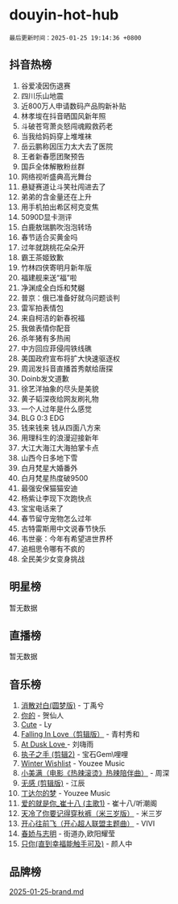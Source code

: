 # douyin-hot-hub

`最后更新时间：2025-01-25 19:14:36 +0800`

## 抖音热榜

1. 谷爱凌因伤退赛
1. 四川乐山地震
1. 近800万人申请数码产品购新补贴
1. 林孝埈在抖音晒国风新年照
1. 斗破苍穹萧炎怒闯魂殿救药老
1. 当我给妈妈穿上堆堆袜
1. 岳云鹏称因压力太大去了医院
1. 王者新春愿团聚预告
1. 国乒全体解散粉丝群
1. 网络视听盛典高光舞台
1. 悬疑赛道让斗笑社闯进去了
1. 弟弟的含金量还在上升
1. 用手机拍出希区柯克变焦
1. 5090D显卡测评
1. 白鹿敖瑞鹏吹泡泡转场
1. 春节适合买黄金吗
1. 过年就跳桃花朵朵开
1. 霸王茶姬致歉
1. 竹林四侠寄明月新年版
1. 福建舰来送“福”啦
1. 净渊成全白烁和梵樾
1. 普京：俄已准备好就乌问题谈判
1. 雷军拍表情包
1. 来自柯洁的新春祝福
1. 我做表情你配音
1. 杀年猪有多热闹
1. 中方回应菲侵闯铁线礁
1. 美国政府宣布将扩大快速驱逐权
1. 周润发抖音直播首秀献给唐探
1. Doinb发文道歉
1. 徐艺洋抽象的尽头是美貌
1. 黄子韬深夜给网友刷礼物
1. 一个人过年是什么感觉
1. BLG 0:3 EDG
1. 钱来钱来 钱从四面八方来
1. 用理科生的浪漫迎接新年
1. 大江大海江大海拍掌卡点
1. 山西今日多地下雪
1. 白月梵星大婚番外
1. 白月梵星热度破9500
1. 最强安保猫猫安迪
1. 杨紫让李现下次跑快点
1. 宝宝电话来了
1. 春节留守宠物怎么过年
1. 古特雷斯用中文说春节快乐
1. 韦世豪：今年有希望进世界杯
1. 追相思令哪有不疯的
1. 全民美少女变身挑战

## 明星榜

暂无数据

## 直播榜

暂无数据

## 音乐榜

1. [消散对白(圆梦版)](https://sf5-hl-cdn-tos.douyinstatic.com/obj/tos-cn-ve-2774/og4jB5I5IizzoZVAAAzWgBMAsMDWoArfwBOiFs) - 丁禹兮
1. [你的](https://sf6-cdn-tos.douyinstatic.com/obj/tos-cn-ve-2774/oYuIeKf42jB7sEV6B2upMdpYAgfrQWj0FeRegh) - 贺仙人
1. [Cute](https://sf5-hl-cdn-tos.douyinstatic.com/obj/tos-cn-ve-2774/o4IbIzHWKAAB4wsS5qMBRiiAlEBGTpQRNfFvuo) - Ly
1. [Falling In Love（剪辑版）](https://sf5-hl-cdn-tos.douyinstatic.com/obj/tos-cn-ve-2774/o8ajpA8zzgBPahbBIO8AcKGBLJezFCRd1wfP9f) - 青村秀和
1. [ At Dusk  Love ](https://sf5-hl-cdn-tos.douyinstatic.com/obj/tos-cn-ve-2774/o8CrpCf5CaYgI4ZrtQgMQAFEfuGqNnRSDQAPBc) - 刘嗨雨
1. [执子之手 (剪辑2)](https://sf5-hl-cdn-tos.douyinstatic.com/obj/tos-cn-ve-2774/oUoZLQjCc31XzqsBnBQUNgeKtYPBcgbFDwtfcu) - 宝石Gem\哩哩
1. [Winter Wishlist](https://sf5-hl-cdn-tos.douyinstatic.com/obj/tos-cn-ve-2774/oIIgUOeamCFCVAzxN6MFRLIBlLGpUqQxeeHrLE) - Youzee Music
1. [小美满（电影《热辣滚烫》热辣陪伴曲）](https://sf5-hl-cdn-tos.douyinstatic.com/obj/tos-cn-ve-2774/o0GAn2lSgfZIDUgtevCGDQYnFg4CwnrBaxbTZL) - 周深
1. [无感 (剪辑版)](https://sf5-hl-cdn-tos.douyinstatic.com/obj/tos-cn-ve-2774/o0eIsUzJBDlQaQFC5OFlgbMEZC1TFYBftOBn6p) - 江辰
1. [丁达尔的梦](https://sf5-hl-cdn-tos.douyinstatic.com/obj/tos-cn-ve-2774/oMU3WirUZBVQkAC9ccG5P2IQirziZM2RTInUY) - Youzee Music
1. [爱的就是你_崔十八 (主歌1)](https://sf5-hl-cdn-tos.douyinstatic.com/obj/tos-cn-ve-2774/oI5BO5DhFZ6UTcNCnZaOCBLtZ7WIMQGfgnXf5E) - 崔十八/听潮阁
1. [天冷了你要记得穿秋裤（米三岁版）](https://sf5-hl-cdn-tos.douyinstatic.com/obj/tos-cn-ve-2774/oQlIwVIDWiZ6BQilAorS7MA0AgCkQDvcZAdm1) - 米三岁
1. [开心往前飞（开心超人联盟主题曲）](https://sf5-hl-cdn-tos.douyinstatic.com/obj/tos-cn-ve-2774/9d8fb7c82cf1421fb93a9fe925275e0a) - VIVI
1. [春娇与志明](https://sf3-cdn-tos.douyinstatic.com/obj/tos-cn-ve-2774/e530d8fceb7044b39707d7f9ff54add1) - 街道办,欧阳耀莹
1. [只你(直到幸福能触手可及)](https://sf5-hl-cdn-tos.douyinstatic.com/obj/tos-cn-ve-2774/o0lBkRDzFTeaVSUz3ZZSCBVtZ5DIMQGfgmEAuE) - 颜人中

## 品牌榜

[2025-01-25-brand.md](2025-01-25-brand.md)
